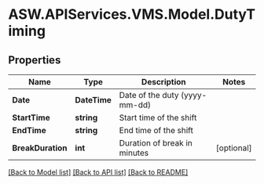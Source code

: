 # ASW.APIServices.VMS.Model.DutyTiming
## Properties

Name | Type | Description | Notes
------------ | ------------- | ------------- | -------------
**Date** | **DateTime** | Date of the duty (yyyy-mm-dd) | 
**StartTime** | **string** | Start time of the shift | 
**EndTime** | **string** | End time of the shift | 
**BreakDuration** | **int** | Duration of break in minutes | [optional] 

[[Back to Model list]](../README.md#documentation-for-models) [[Back to API list]](../README.md#documentation-for-api-endpoints) [[Back to README]](../README.md)

